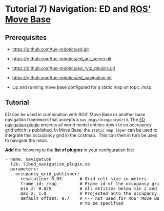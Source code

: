 # Tutorial 7) Navigation: ED and [ROS' Move Base](http://wiki.ros.org/move_base)

## Prerequisites

- https://github.com/tue-robotics/ed.git
- https://github.com/tue-robotics/ed_gui_server.git
- https://github.com/tue-robotics/ed_rviz_plugins.git
- https://github.com/tue-robotics/ed_navigation.git

- Up and running move base configured for a static map on topic /map

## Tutorial

ED can be used in combination with ROS' Move Base or another base navigation framework that accepts a `nav_msgs/OccupancyGrid`. The [ED navigation plugin](https://github.com/tue-robotics/ed_navigation) projects all world model entities down to an occupancy grid which is published. In Move Base, the `static map layer` can be used to integrate this occupancy grid in the costmap.. This can then in turn be used to navigate the robot.

**Add** the following to the **list of plugins** in your configuration file:

<pre>
- name: navigation
  lib: libed_navigation_plugin.so
  parameters:
    occupancy_grid_publisher:
      resolution: 0.05       # Grid cell size in meters
      frame_id: /map         # Frame id of the occupancy grid
      min_z: 0.025           # All entities below min_z and above max_z are not
      max_z: 1.8             # Projected onto the occupancy grid
      default_offset: 0.7    # <-- not used for ROS' Move Base, but needs
                             # to be specified
</pre>
